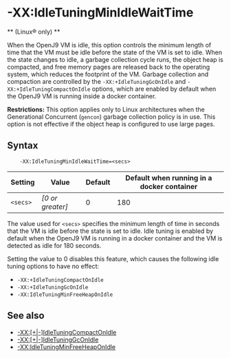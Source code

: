 <!--
* Copyright (c) 2017, 2019 IBM Corp. and others
*
* This program and the accompanying materials are made
* available under the terms of the Eclipse Public License 2.0
* which accompanies this distribution and is available at
* https://www.eclipse.org/legal/epl-2.0/ or the Apache
* License, Version 2.0 which accompanies this distribution and
* is available at https://www.apache.org/licenses/LICENSE-2.0.
*
* This Source Code may also be made available under the
* following Secondary Licenses when the conditions for such
* availability set forth in the Eclipse Public License, v. 2.0
* are satisfied: GNU General Public License, version 2 with
* the GNU Classpath Exception [1] and GNU General Public
* License, version 2 with the OpenJDK Assembly Exception [2].
*
* [1] https://www.gnu.org/software/classpath/license.html
* [2] http://openjdk.java.net/legal/assembly-exception.html
*
* SPDX-License-Identifier: EPL-2.0 OR Apache-2.0 OR GPL-2.0 WITH
* Classpath-exception-2.0 OR LicenseRef-GPL-2.0 WITH Assembly-exception
-->

# -XX:IdleTuningMinIdleWaitTime

** (Linux&reg; only) **

When the OpenJ9 VM is idle, this option controls the minimum length of time that the VM must be idle before the state of the VM is set to idle. When the state changes to idle, a garbage collection cycle runs, the object heap is compacted, and free memory pages are released back to the operating system, which reduces the footprint of the VM. Garbage collection and compaction are controlled by the `-XX:+IdleTuningGcOnIdle` and `-XX:+IdleTuningCompactOnIdle` options, which are enabled by default when the OpenJ9 VM is running inside a docker container.

<i class="fa fa-exclamation-triangle" aria-hidden="true"></i> **Restrictions:** This option applies only to Linux architectures when the Generational Concurrent (`gencon`) garbage collection policy is in use. This option is not effective if the object heap is configured to use large pages.

## Syntax

        -XX:IdleTuningMinIdleWaitTime=<secs>

| Setting     |  Value           |  Default  | Default when running in a docker container   |
|-------------|------------------|-----------|----------------------------------------------|
|`<secs>`     | *[0 or greater]* |    0      |                   180                        |

The value used for `<secs>` specifies the minimum length of time in seconds that the VM is idle before the state is set to idle. Idle tuning is enabled by default when the OpenJ9 VM is running in a docker container and the VM is detected as idle for 180 seconds. 

Setting the value to 0 disables this feature, which causes the following idle tuning options to have no effect:

- `-XX:+IdleTuningCompactOnIdle`
- `-XX:+IdleTuningGcOnIdle`
- `-XX:IdleTuningMinFreeHeapOnIdle`


## See also

-   [-XX:\[+|-\]IdleTuningCompactOnIdle](xxidletuningcompactonidle.md)
-   [-XX:\[+|-\]IdleTuningGcOnIdle](xxidletuninggconidle.md)
-   [-XX:IdleTuningMinFreeHeapOnIdle](xxidletuningminfreeheaponidle.md#xxidletuningminfreeheaponidle)



<!-- ==== END OF TOPIC ==== xxidletuningminidlewaittime.md ==== -->
